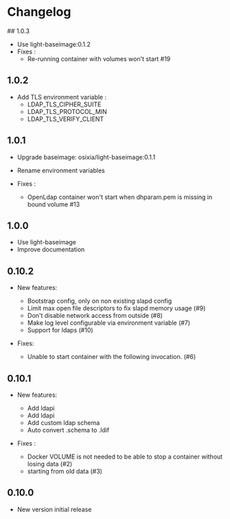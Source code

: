 # Changelog

## 1.0.3
  - Use light-baseimage:0.1.2
  - Fixes :
    - Re-running container with volumes won't start #19

## 1.0.2

  - Add TLS environment variable :
      - LDAP_TLS_CIPHER_SUITE
      - LDAP_TLS_PROTOCOL_MIN
      - LDAP_TLS_VERIFY_CLIENT

## 1.0.1

  - Upgrade baseimage: osixia/light-baseimage:0.1.1
  - Rename environment variables

  - Fixes :
    - OpenLdap container won't start when dhparam.pem is missing in bound volume #13

## 1.0.0

  - Use light-baseimage
  - Improve documentation

## 0.10.2

  - New features:
    - Bootstrap config, only on non existing slapd config
    - Limit max open file descriptors to fix slapd memory usage (#9)
    - Don't disable network access from outside (#8)
    - Make log level configurable via environment variable (#7)
    - Support for ldaps (#10)


  - Fixes:
    - Unable to start container with the following invocation. (#6)

## 0.10.1

  - New features:
    - Add ldapi
    - Add ldapi
    - Add custom ldap schema
    - Auto convert .schema to .ldif


  - Fixes :
    - Docker VOLUME is not needed to be able to stop a container without losing data (#2)
    - starting from old data (#3)

## 0.10.0
  - New version initial release
